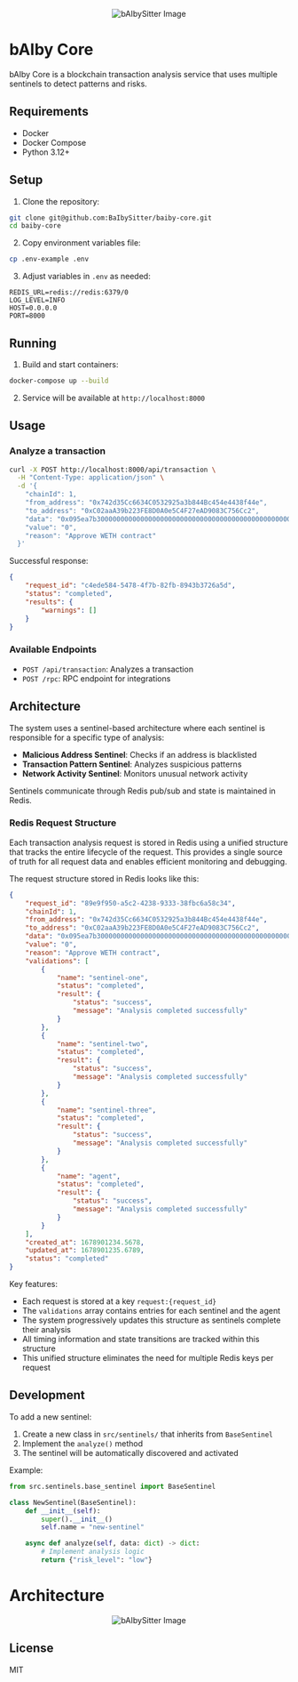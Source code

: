 <p align="center">
  <img src="baibysitter.png" alt="bAIbySitter Image"/>
</p>

# bAIby Core

bAIby Core is a blockchain transaction analysis service that uses multiple sentinels to detect patterns and risks.

## Requirements

- Docker
- Docker Compose 
- Python 3.12+

## Setup

1. Clone the repository:
```bash
git clone git@github.com:BaIbySitter/baiby-core.git
cd baiby-core
```

2. Copy environment variables file:
```bash
cp .env-example .env
```

3. Adjust variables in `.env` as needed:
```env
REDIS_URL=redis://redis:6379/0
LOG_LEVEL=INFO
HOST=0.0.0.0
PORT=8000
```

## Running

1. Build and start containers:
```bash
docker-compose up --build
```

2. Service will be available at `http://localhost:8000`

## Usage

### Analyze a transaction

```bash
curl -X POST http://localhost:8000/api/transaction \
  -H "Content-Type: application/json" \
  -d '{
    "chainId": 1,
    "from_address": "0x742d35Cc6634C0532925a3b844Bc454e4438f44e",
    "to_address": "0xC02aaA39b223FE8D0A0e5C4F27eAD9083C756Cc2",
    "data": "0x095ea7b3000000000000000000000000000000000000000000000000000000000000002000000000000000000000000000000000000000000000000000000000000000e0",
    "value": "0",
    "reason": "Approve WETH contract"
  }'
```

Successful response:
```json
{
    "request_id": "c4ede584-5478-4f7b-82fb-8943b3726a5d",
    "status": "completed",
    "results": {
        "warnings": []
    }
}
```

### Available Endpoints

- `POST /api/transaction`: Analyzes a transaction
- `POST /rpc`: RPC endpoint for integrations

## Architecture

The system uses a sentinel-based architecture where each sentinel is responsible for a specific type of analysis:

- **Malicious Address Sentinel**: Checks if an address is blacklisted
- **Transaction Pattern Sentinel**: Analyzes suspicious patterns
- **Network Activity Sentinel**: Monitors unusual network activity

Sentinels communicate through Redis pub/sub and state is maintained in Redis.

### Redis Request Structure

Each transaction analysis request is stored in Redis using a unified structure that tracks the entire lifecycle of the request. This provides a single source of truth for all request data and enables efficient monitoring and debugging.

The request structure stored in Redis looks like this:

```json
{
    "request_id": "89e9f950-a5c2-4238-9333-38fbc6a58c34", 
    "chainId": 1, 
    "from_address": "0x742d35Cc6634C0532925a3b844Bc454e4438f44e", 
    "to_address": "0xC02aaA39b223FE8D0A0e5C4F27eAD9083C756Cc2", 
    "data": "0x095ea7b3000000000000000000000000000000000000000000000000000000000000002000000000000000000000000000000000000000000000000000000000000000e0", 
    "value": "0", 
    "reason": "Approve WETH contract", 
    "validations": [
        {
            "name": "sentinel-one",
            "status": "completed",
            "result": {
                "status": "success",
                "message": "Analysis completed successfully"
            }
        }, 
        {
            "name": "sentinel-two",
            "status": "completed", 
            "result": {
                "status": "success",
                "message": "Analysis completed successfully"
            }
        }, 
        {
            "name": "sentinel-three",
            "status": "completed", 
            "result": {
                "status": "success",
                "message": "Analysis completed successfully"
            }
        },
        {
            "name": "agent",
            "status": "completed", 
            "result": {
                "status": "success",
                "message": "Analysis completed successfully"
            }
        }
    ],
    "created_at": 1678901234.5678,
    "updated_at": 1678901235.6789,
    "status": "completed"
}
```

Key features:
- Each request is stored at a key `request:{request_id}`
- The `validations` array contains entries for each sentinel and the agent
- The system progressively updates this structure as sentinels complete their analysis
- All timing information and state transitions are tracked within this structure
- This unified structure eliminates the need for multiple Redis keys per request

## Development

To add a new sentinel:

1. Create a new class in `src/sentinels/` that inherits from `BaseSentinel`
2. Implement the `analyze()` method
3. The sentinel will be automatically discovered and activated

Example:

```python
from src.sentinels.base_sentinel import BaseSentinel

class NewSentinel(BaseSentinel):
    def __init__(self):
        super().__init__()
        self.name = "new-sentinel"

    async def analyze(self, data: dict) -> dict:
        # Implement analysis logic
        return {"risk_level": "low"}
```

# Architecture

<p align="center">
  <img src="baibycore-architecture.png" alt="bAIbySitter Image"/>
</p>

## License

MIT
